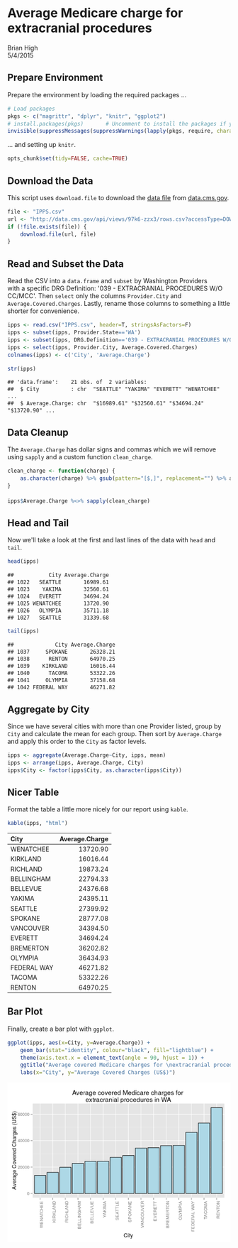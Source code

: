 # Average Medicare charge for extracranial procedures
Brian High  
5/4/2015  

Prepare Environment
--------------------

Prepare the environment by loading the required packages ...


```r
# Load packages
pkgs <- c("magrittr", "dplyr", "knitr", "ggplot2")
# install.packages(pkgs)       # Uncomment to install the packages if you need to.
invisible(suppressMessages(suppressWarnings(lapply(pkgs, require, character.only=T))))
```

... and setting up `knitr`.


```r
opts_chunk$set(tidy=FALSE, cache=TRUE)
```

Download the Data
-----------------

This script uses `download.file` to download the 
[data file](https://data.cms.gov/Medicare/Inpatient-Prospective-Payment-System-IPPS-Provider/97k6-zzx3) 
from [data.cms.gov](https://data.cms.gov).


```r
file <- "IPPS.csv"
url <- "http://data.cms.gov/api/views/97k6-zzx3/rows.csv?accessType=DOWNLOAD"
if (!file.exists(file)) { 
    download.file(url, file) 
}
```

Read and Subset the Data
------------------------

Read the CSV into a `data.frame` and `subset` by Washington Providers  
with a specific DRG Definition: '039 - EXTRACRANIAL PROCEDURES W/O CC/MCC'. Then
`select` only the columns `Provider.City` and `Average.Covered.Charges`. Lastly, 
rename those columns to something a little shorter for convenience.


```r
ipps <- read.csv("IPPS.csv", header=T, stringsAsFactors=F)
ipps <- subset(ipps, Provider.State=='WA')
ipps <- subset(ipps, DRG.Definition=='039 - EXTRACRANIAL PROCEDURES W/O CC/MCC')
ipps <- select(ipps, Provider.City, Average.Covered.Charges)
colnames(ipps) <- c('City', 'Average.Charge')
```


```r
str(ipps)
```

```
## 'data.frame':	21 obs. of  2 variables:
##  $ City          : chr  "SEATTLE" "YAKIMA" "EVERETT" "WENATCHEE" ...
##  $ Average.Charge: chr  "$16989.61" "$32560.61" "$34694.24" "$13720.90" ...
```

Data Cleanup
------------

The `Average.Charge` has dollar signs and commas which we will remove using 
`sapply` and a custom function `clean_charge`.


```r
clean_charge <- function(charge) {
    as.character(charge) %>% gsub(pattern="[$,]", replacement="") %>% as.numeric
}

ipps$Average.Charge %<>% sapply(clean_charge)
```

Head and Tail
-------------

Now we'll take a look at the first and last lines of the data with `head` 
and `tail`.


```r
head(ipps)
```

```
##           City Average.Charge
## 1022   SEATTLE       16989.61
## 1023    YAKIMA       32560.61
## 1024   EVERETT       34694.24
## 1025 WENATCHEE       13720.90
## 1026   OLYMPIA       35711.18
## 1027   SEATTLE       31339.68
```

```r
tail(ipps)
```

```
##             City Average.Charge
## 1037     SPOKANE       26328.21
## 1038      RENTON       64970.25
## 1039    KIRKLAND       16016.44
## 1040      TACOMA       53322.26
## 1041     OLYMPIA       37158.68
## 1042 FEDERAL WAY       46271.82
```

Aggregate by City
-----------------

Since we have several cities with more than one Provider listed, group by 
`City` and calculate the mean for each group. Then sort by `Average.Charge` 
and apply this order to the `City` as factor levels.


```r
ipps <- aggregate(Average.Charge~City, ipps, mean)
ipps <- arrange(ipps, Average.Charge, City)
ipps$City <- factor(ipps$City, as.character(ipps$City))
```

Nicer Table
-----------

Format the table a little more nicely for our report using `kable`.


```r
kable(ipps, "html")
```

<table>
 <thead>
  <tr>
   <th style="text-align:left;"> City </th>
   <th style="text-align:right;"> Average.Charge </th>
  </tr>
 </thead>
<tbody>
  <tr>
   <td style="text-align:left;"> WENATCHEE </td>
   <td style="text-align:right;"> 13720.90 </td>
  </tr>
  <tr>
   <td style="text-align:left;"> KIRKLAND </td>
   <td style="text-align:right;"> 16016.44 </td>
  </tr>
  <tr>
   <td style="text-align:left;"> RICHLAND </td>
   <td style="text-align:right;"> 19873.24 </td>
  </tr>
  <tr>
   <td style="text-align:left;"> BELLINGHAM </td>
   <td style="text-align:right;"> 22794.33 </td>
  </tr>
  <tr>
   <td style="text-align:left;"> BELLEVUE </td>
   <td style="text-align:right;"> 24376.68 </td>
  </tr>
  <tr>
   <td style="text-align:left;"> YAKIMA </td>
   <td style="text-align:right;"> 24395.11 </td>
  </tr>
  <tr>
   <td style="text-align:left;"> SEATTLE </td>
   <td style="text-align:right;"> 27399.92 </td>
  </tr>
  <tr>
   <td style="text-align:left;"> SPOKANE </td>
   <td style="text-align:right;"> 28777.08 </td>
  </tr>
  <tr>
   <td style="text-align:left;"> VANCOUVER </td>
   <td style="text-align:right;"> 34394.50 </td>
  </tr>
  <tr>
   <td style="text-align:left;"> EVERETT </td>
   <td style="text-align:right;"> 34694.24 </td>
  </tr>
  <tr>
   <td style="text-align:left;"> BREMERTON </td>
   <td style="text-align:right;"> 36202.82 </td>
  </tr>
  <tr>
   <td style="text-align:left;"> OLYMPIA </td>
   <td style="text-align:right;"> 36434.93 </td>
  </tr>
  <tr>
   <td style="text-align:left;"> FEDERAL WAY </td>
   <td style="text-align:right;"> 46271.82 </td>
  </tr>
  <tr>
   <td style="text-align:left;"> TACOMA </td>
   <td style="text-align:right;"> 53322.26 </td>
  </tr>
  <tr>
   <td style="text-align:left;"> RENTON </td>
   <td style="text-align:right;"> 64970.25 </td>
  </tr>
</tbody>
</table>

Bar Plot
--------

Finally, create a bar plot with `ggplot`.


```r
ggplot(ipps, aes(x=City, y=Average.Charge)) +
    geom_bar(stat="identity", colour="black", fill="lightblue") +  
    theme(axis.text.x = element_text(angle = 90, hjust = 1)) + 
    ggtitle("Average covered Medicare charges for \nextracranial procedures in WA") +
    labs(x="City", y="Average Covered Charges (US$)")
```

![](medicare-ipps-download_files/figure-html/unnamed-chunk-9-1.png) 
